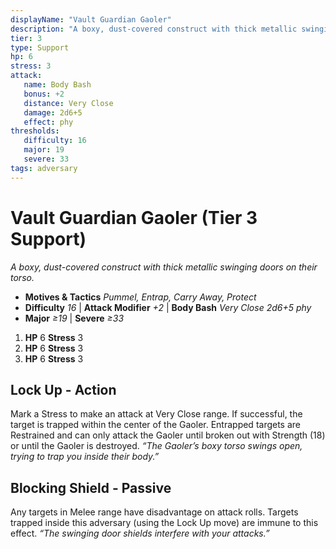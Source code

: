 ```yaml
---
displayName: "Vault Guardian Gaoler"
description: "A boxy, dust-covered construct with thick metallic swinging doors on their torso."
tier: 3
type: Support
hp: 6
stress: 3
attack:
   name: Body Bash
   bonus: +2
   distance: Very Close
   damage: 2d6+5
   effect: phy
thresholds:
   difficulty: 16
   major: 19
   severe: 33
tags: adversary
---
```

# Vault Guardian Gaoler (Tier 3 Support)
_A boxy, dust-covered construct with thick metallic swinging doors on their torso._

- **Motives & Tactics** _Pummel, Entrap, Carry Away, Protect_
- **Difficulty** _16_ | **Attack Modifier** _+2_ | **Body Bash** _Very Close 2d6+5 phy_
- **Major** _≥19_ | **Severe** _≥33_

1. **HP** 6
   **Stress** 3
2. **HP** 6
   **Stress** 3
3. **HP** 6
   **Stress** 3

## Lock Up - Action
Mark a Stress to make an attack at Very Close range. If successful, the target is trapped within the center of the Gaoler. Entrapped targets are Restrained and can only attack the Gaoler until broken out with Strength (18) or until the Gaoler is destroyed. _“The Gaoler’s boxy torso swings open, trying to trap you inside their body.”_

## Blocking Shield - Passive
Any targets in Melee range have disadvantage on attack rolls. Targets trapped inside this adversary (using the Lock Up move) are immune to this effect. _“The swinging door shields interfere with your attacks.”_
